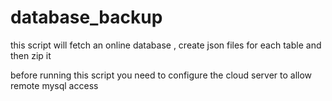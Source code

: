 # database_backup
this script will fetch an online database , create json files for each table and then zip it

before running this script you need to configure the cloud server to allow remote mysql access
